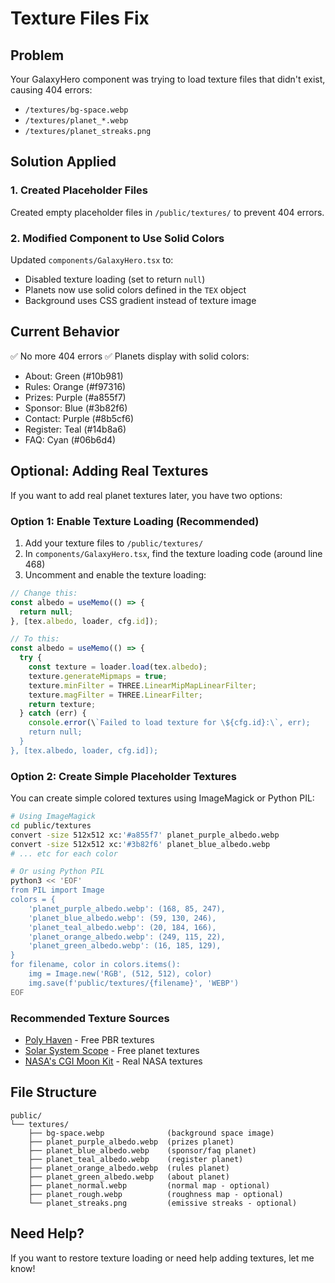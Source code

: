 # Texture Files Fix

## Problem

Your GalaxyHero component was trying to load texture files that didn't exist, causing 404 errors:

- `/textures/bg-space.webp`
- `/textures/planet_*.webp`
- `/textures/planet_streaks.png`

## Solution Applied

### 1. Created Placeholder Files

Created empty placeholder files in `/public/textures/` to prevent 404 errors.

### 2. Modified Component to Use Solid Colors

Updated `components/GalaxyHero.tsx` to:

- Disabled texture loading (set to return `null`)
- Planets now use solid colors defined in the `TEX` object
- Background uses CSS gradient instead of texture image

## Current Behavior

✅ No more 404 errors
✅ Planets display with solid colors:

- About: Green (#10b981)
- Rules: Orange (#f97316)
- Prizes: Purple (#a855f7)
- Sponsor: Blue (#3b82f6)
- Contact: Purple (#8b5cf6)
- Register: Teal (#14b8a6)
- FAQ: Cyan (#06b6d4)

## Optional: Adding Real Textures

If you want to add real planet textures later, you have two options:

### Option 1: Enable Texture Loading (Recommended)

1. Add your texture files to `/public/textures/`
2. In `components/GalaxyHero.tsx`, find the texture loading code (around line 468)
3. Uncomment and enable the texture loading:

```typescript
// Change this:
const albedo = useMemo(() => {
  return null;
}, [tex.albedo, loader, cfg.id]);

// To this:
const albedo = useMemo(() => {
  try {
    const texture = loader.load(tex.albedo);
    texture.generateMipmaps = true;
    texture.minFilter = THREE.LinearMipMapLinearFilter;
    texture.magFilter = THREE.LinearFilter;
    return texture;
  } catch (err) {
    console.error(\`Failed to load texture for \${cfg.id}:\`, err);
    return null;
  }
}, [tex.albedo, loader, cfg.id]);
```

### Option 2: Create Simple Placeholder Textures

You can create simple colored textures using ImageMagick or Python PIL:

```bash
# Using ImageMagick
cd public/textures
convert -size 512x512 xc:'#a855f7' planet_purple_albedo.webp
convert -size 512x512 xc:'#3b82f6' planet_blue_albedo.webp
# ... etc for each color

# Or using Python PIL
python3 << 'EOF'
from PIL import Image
colors = {
    'planet_purple_albedo.webp': (168, 85, 247),
    'planet_blue_albedo.webp': (59, 130, 246),
    'planet_teal_albedo.webp': (20, 184, 166),
    'planet_orange_albedo.webp': (249, 115, 22),
    'planet_green_albedo.webp': (16, 185, 129),
}
for filename, color in colors.items():
    img = Image.new('RGB', (512, 512), color)
    img.save(f'public/textures/{filename}', 'WEBP')
EOF
```

### Recommended Texture Sources

- [Poly Haven](https://polyhaven.com/textures) - Free PBR textures
- [Solar System Scope](https://www.solarsystemscope.com/textures/) - Free planet textures
- [NASA's CGI Moon Kit](https://svs.gsfc.nasa.gov/cgi-bin/details.cgi?aid=4720) - Real NASA textures

## File Structure

```
public/
└── textures/
    ├── bg-space.webp              (background space image)
    ├── planet_purple_albedo.webp  (prizes planet)
    ├── planet_blue_albedo.webp    (sponsor/faq planet)
    ├── planet_teal_albedo.webp    (register planet)
    ├── planet_orange_albedo.webp  (rules planet)
    ├── planet_green_albedo.webp   (about planet)
    ├── planet_normal.webp         (normal map - optional)
    ├── planet_rough.webp          (roughness map - optional)
    └── planet_streaks.png         (emissive streaks - optional)
```

## Need Help?

If you want to restore texture loading or need help adding textures, let me know!
